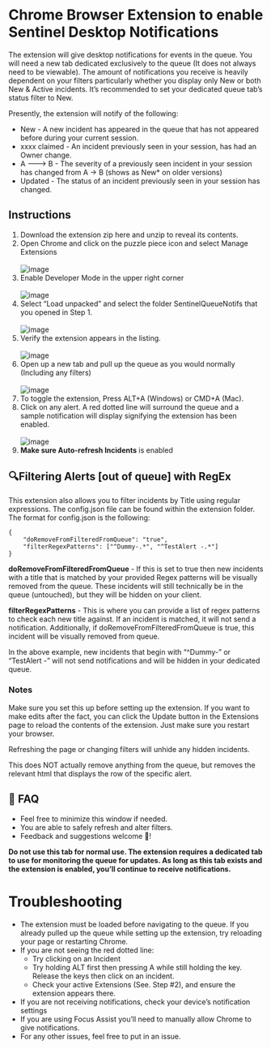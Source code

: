 # Chrome Browser Extension to enable Sentinel Desktop Notifications 

The extension will give desktop notifications for events in the queue. You will need a new tab dedicated exclusively to the queue (It does not always need to be viewable). The amount of notifications you receive is heavily dependent on your filters particularly whether you display only New or both New & Active incidents. It’s recommended to set your dedicated queue tab’s status filter to New. 

Presently, the extension will notify of the following:

* New - A new incident has appeared in the queue that has not appeared before during your current session.
* xxxx claimed - An incident previously seen in your session, has had an Owner change.
* A ---> B - The severity of a previously seen incident in your session has changed from A → B (shows as New* on older versions)
* Updated - The status of an incident previously seen in your session has changed.

## Instructions
1. Download the extension zip here and unzip to reveal its contents.
2. Open Chrome and click on the puzzle piece icon and select Manage Extensions <br><br> ![image](https://github.com/CrashCringle12/SentiNotiMe/assets/30600688/58acfe65-4332-4362-8e1e-f4331e816de0)
3. Enable Developer Mode in the upper right corner<br><br> ![image](https://github.com/CrashCringle12/SentiNotiMe/assets/30600688/388d4aa5-7002-4f74-b895-a62f816fae5f)
4. Select “Load unpacked” and select the folder SentinelQueueNotifs that you opened in Step 1. <br><br>![image](https://github.com/CrashCringle12/SentiNotiMe/assets/30600688/c981c8d7-cad7-4b6e-940f-4cb9a87f5534)
5. Verify the extension appears in the listing.<br><br> ![image](https://github.com/CrashCringle12/SentiNotiMe/assets/30600688/0a455131-4574-4905-b719-99fa9eb3a448)
6. Open up a new tab and pull up the queue as you would normally (Including any filters) <br><br> ![image](https://github.com/CrashCringle12/SentiNotiMe/assets/30600688/a605dd46-f699-4112-a142-89f0ed879b66)
7. To toggle the extension, Press ALT+A (Windows) or CMD+A (Mac).
8. Click on any alert. A red dotted line will surround the queue and a sample notification will display signifying the extension has been enabled. <br><br> ![image](https://github.com/CrashCringle12/SentiNotiMe/assets/30600688/4c2c11eb-f96f-44f8-bde3-41d0bc78afb5)
9. **Make sure Auto-refresh Incidents** is enabled

## 🔍Filtering Alerts [out of queue] with RegEx
This extension also allows you to filter incidents by Title using regular expressions. The config.json file can be found within the extension folder. The format for config.json is the following:
~~~~
{
    "doRemoveFromFilteredFromQueue": "true",
    "filterRegexPatterns": ["^Dummy-.*", "^TestAlert -.*"]
}
~~~~
**doRemoveFromFilteredFromQueue** - If this is set to true then new incidents with a title that is matched by your provided Regex patterns will be visually removed from the queue. These incidents will still technically be in the queue (untouched), but they will be hidden on your client.

**filterRegexPatterns** - This is where you can provide a list of regex patterns to check each new title against. If an incident is matched, it will not send a notification. Additionally, if doRemoveFromFilteredFromQueue is true, this incident will be visually removed from queue.

In the above example, new incidents that begin with “^Dummy-” or “TestAlert -” will not send notifications and will be hidden in your dedicated queue.

### Notes 
Make sure you set this up before setting up the extension. If you want to make edits after the fact, you can click the Update button in the Extensions page to reload the contents of the extension. Just make sure you restart your browser.

Refreshing the page or changing filters will unhide any hidden incidents.

This does NOT actually remove anything from the queue, but removes the relevant html that displays the row of the specific alert.


## 📄 FAQ
* Feel free to minimize this window if needed.
* You are able to safely refresh and alter filters.
* Feedback and suggestions welcome 🍎!

**Do not use this tab for normal use. The extension requires a dedicated tab to use for monitoring the queue for updates. As long as this tab exists and the extension is enabled, you’ll continue to receive notifications.**

# Troubleshooting
* The extension must be loaded before navigating to the queue. If you already pulled up the queue while setting up the extension, try reloading your page or restarting Chrome.
* If you are not seeing the red dotted line:
  * Try clicking on an Incident
  * Try holding ALT first then pressing A while still holding the key. Release the keys then click on an incident.
  * Check your active Extensions (See. Step #2), and ensure the extension appears there.
* If you are not receiving notifications, check your device’s notification settings
* If you are using Focus Assist you’ll need to manually allow Chrome to give notifications.
* For any other issues, feel free to put in an issue.
